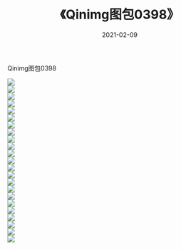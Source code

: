﻿---
layout: post
title:  《Qinimg图包0398》
date:   2021-02-09
img: http://imgx.orgx.ga/Qinimg图包/Qinimg图包0398/000.jpg
categories: [美女, 清纯, 唯美]
---

Qinimg图包0398

 ![](http://imgx.orgx.ga/Qinimg图包/Qinimg图包0398/001.jpg) <br>![](http://imgx.orgx.ga/Qinimg图包/Qinimg图包0398/002.jpg) <br>![](http://imgx.orgx.ga/Qinimg图包/Qinimg图包0398/003.jpg) <br>![](http://imgx.orgx.ga/Qinimg图包/Qinimg图包0398/004.jpg) <br>![](http://imgx.orgx.ga/Qinimg图包/Qinimg图包0398/005.jpg) <br>![](http://imgx.orgx.ga/Qinimg图包/Qinimg图包0398/006.jpg) <br>![](http://imgx.orgx.ga/Qinimg图包/Qinimg图包0398/007.jpg) <br>![](http://imgx.orgx.ga/Qinimg图包/Qinimg图包0398/008.jpg) <br>![](http://imgx.orgx.ga/Qinimg图包/Qinimg图包0398/009.jpg) <br>![](http://imgx.orgx.ga/Qinimg图包/Qinimg图包0398/010.jpg) <br>![](http://imgx.orgx.ga/Qinimg图包/Qinimg图包0398/011.jpg) <br>![](http://imgx.orgx.ga/Qinimg图包/Qinimg图包0398/012.jpg) <br>![](http://imgx.orgx.ga/Qinimg图包/Qinimg图包0398/013.jpg) <br>![](http://imgx.orgx.ga/Qinimg图包/Qinimg图包0398/014.jpg) <br>![](http://imgx.orgx.ga/Qinimg图包/Qinimg图包0398/015.jpg) <br>![](http://imgx.orgx.ga/Qinimg图包/Qinimg图包0398/016.jpg) <br>![](http://imgx.orgx.ga/Qinimg图包/Qinimg图包0398/017.jpg) <br>![](http://imgx.orgx.ga/Qinimg图包/Qinimg图包0398/018.jpg) <br>![](http://imgx.orgx.ga/Qinimg图包/Qinimg图包0398/019.jpg) <br>![](http://imgx.orgx.ga/Qinimg图包/Qinimg图包0398/020.jpg) <br>![](http://imgx.orgx.ga/Qinimg图包/Qinimg图包0398/021.jpg) <br>![](http://imgx.orgx.ga/Qinimg图包/Qinimg图包0398/022.jpg) <br>![](http://imgx.orgx.ga/Qinimg图包/Qinimg图包0398/023.jpg) <br>